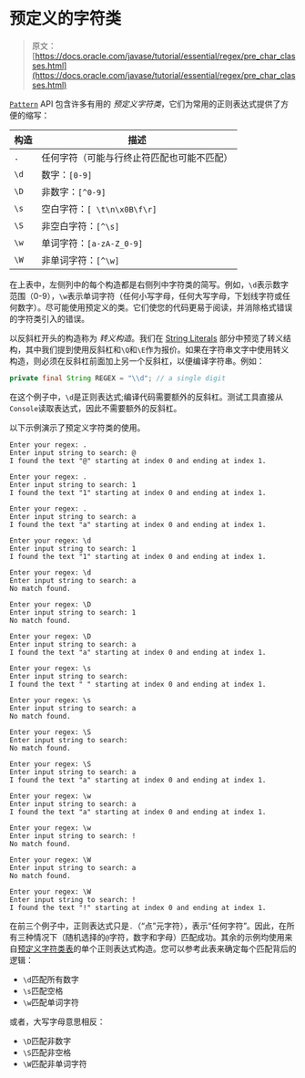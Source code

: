 # 预定义的字符类

> 原文： [https://docs.oracle.com/javase/tutorial/essential/regex/pre_char_classes.html](https://docs.oracle.com/javase/tutorial/essential/regex/pre_char_classes.html)

[`Pattern`](https://docs.oracle.com/javase/8/docs/api/java/util/regex/Pattern.html) API 包含许多有用的 _预定义字符类_，它们为常用的正则表达式提供了方便的缩写：

| 构造 | 描述 |
| --- | --- |
| `.` | 任何字符（可能与行终止符匹配也可能不匹配） |
| `\d` | 数字：`[0-9]` |
| `\D` | 非数字：`[^0-9]` |
| `\s` | 空白字符：`[ \t\n\x0B\f\r]` |
| `\S` | 非空白字符：`[^\s]` |
| `\w` | 单词字符：`[a-zA-Z_0-9]` |
| `\W` | 非单词字符：`[^\w]` |

在上表中，左侧列中的每个构造都是右侧列中字符类的简写。例如，`\d`表示数字范围（0-9），`\w`表示单词字符（任何小写字母，任何大写字母，下划线字符或任何数字）。尽可能使用预定义的类。它们使您的代码更易于阅读，并消除格式错误的字符类引入的错误。

以反斜杠开头的构造称为 _转义构造_。我们在 [String Literals](literals.html) 部分中预览了转义结构，其中我们提到使用反斜杠和`\Q`和`\E`作为报价。如果在字符串文字中使用转义构造，则必须在反斜杠前面加上另一个反斜杠，以便编译字符串。例如：

```java
private final String REGEX = "\\d"; // a single digit
```

在这个例子中，`\d`是正则表达式;编译代码需要额外的反斜杠。测试工具直接从`Console`读取表达式，因此不需要额外的反斜杠。

以下示例演示了预定义字符类的使用。

```
Enter your regex: .
Enter input string to search: @
I found the text "@" starting at index 0 and ending at index 1.

Enter your regex: . 
Enter input string to search: 1
I found the text "1" starting at index 0 and ending at index 1.

Enter your regex: .
Enter input string to search: a
I found the text "a" starting at index 0 and ending at index 1.

Enter your regex: \d
Enter input string to search: 1
I found the text "1" starting at index 0 and ending at index 1.

Enter your regex: \d
Enter input string to search: a
No match found.

Enter your regex: \D
Enter input string to search: 1
No match found.

Enter your regex: \D
Enter input string to search: a
I found the text "a" starting at index 0 and ending at index 1.

Enter your regex: \s
Enter input string to search:  
I found the text " " starting at index 0 and ending at index 1.

Enter your regex: \s
Enter input string to search: a
No match found.

Enter your regex: \S
Enter input string to search:  
No match found.

Enter your regex: \S
Enter input string to search: a
I found the text "a" starting at index 0 and ending at index 1.

Enter your regex: \w
Enter input string to search: a
I found the text "a" starting at index 0 and ending at index 1.

Enter your regex: \w
Enter input string to search: !
No match found.

Enter your regex: \W
Enter input string to search: a
No match found.

Enter your regex: \W
Enter input string to search: !
I found the text "!" starting at index 0 and ending at index 1.
```

在前三个例子中，正则表达式只是`.`（“点”元字符），表示“任何字符”。因此，在所有三种情况下（随机选择的`@`字符，数字和字母）匹配成功。其余的示例均使用来自[预定义字符类表](#CHART)的单个正则表达式构造。您可以参考此表来确定每个匹配背后的逻辑：

*   `\d`匹配所有数字
*   `\s`匹配空格
*   `\w`匹配单词字符

或者，大写字母意思相反：

*   `\D`匹配非数字
*   `\S`匹配非空格
*   `\W`匹配非单词字符